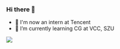 ### Hi there 👋

<!--
**wnkai/wnkai** is a ✨ _special_ ✨ repository because its `README.md` (this file) appears on your GitHub profile.

Here are some ideas to get you started:

- 🔭 I’m currently working on ...
- 🌱 I’m currently learning ...
- 👯 I’m looking to collaborate on ...
- 🤔 I’m looking for help with ...
- 💬 Ask me about ...
- 📫 How to reach me: ...
- 😄 Pronouns: ...
- ⚡ Fun fact: ...
-->

- 🔭 I'm now an intern at Tencent
- 🌱 I’m currently learning CG at VCC, SZU

[![](https://github-readme-stats.vercel.app/api?username=wnkai&show_icons=true&title_color=fff&icon_color=79ff97&text_color=9f9f9f&bg_color=151515)](https://github.com/wnkai)
